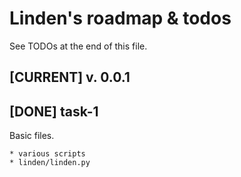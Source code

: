 Linden's roadmap & todos
========================

See TODOs at the end of this file.

[CURRENT] v. 0.0.1
------------------

[DONE] task-1
-------------

Basic files.

    * various scripts
    * linden/linden.py

